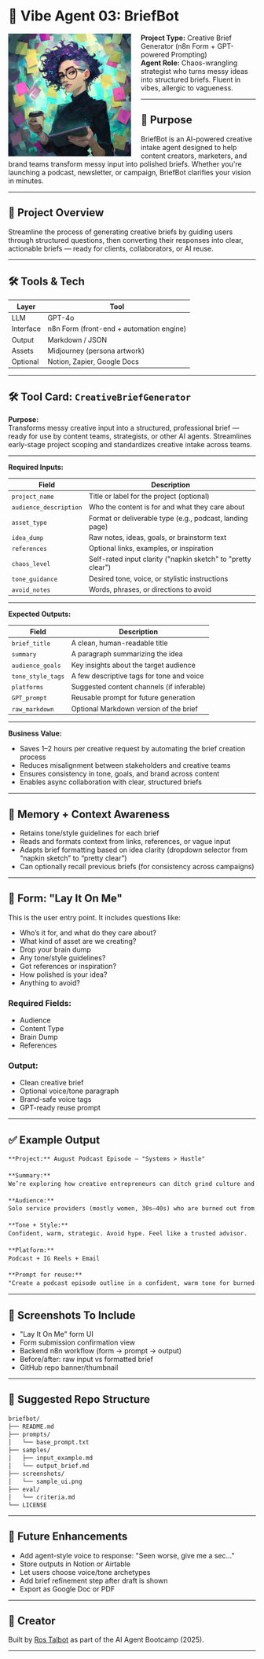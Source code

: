 # 🤖 Vibe Agent 03: BriefBot

<p align="left">
  <img src="/screenshots/BriefBot-Persona.png" alt="BriefBot Persona" width="250" style="float: left; margin-right: 20px;" />
</p>

**Project Type:** Creative Brief Generator (n8n Form + GPT-powered Prompting)  
**Agent Role:** Chaos-wrangling strategist who turns messy ideas into structured briefs. Fluent in vibes, allergic to vagueness.

---

## 🧠 Purpose

BriefBot is an AI-powered creative intake agent designed to help content creators, marketers, and brand teams transform messy input into polished briefs. Whether you're launching a podcast, newsletter, or campaign, BriefBot clarifies your vision in minutes.

---

## 📌 Project Overview

Streamline the process of generating creative briefs by guiding users through structured questions, then converting their responses into clear, actionable briefs — ready for clients, collaborators, or AI reuse.

---

## 🛠️ Tools & Tech

| Layer     | Tool        |
|-----------|-------------|
| LLM       | GPT-4o       |
| Interface | n8n Form (front-end + automation engine) |
| Output    | Markdown / JSON |
| Assets    | Midjourney (persona artwork) |
| Optional  | Notion, Zapier, Google Docs |

---
## 🛠️ Tool Card: `CreativeBriefGenerator`

**Purpose:**  
Transforms messy creative input into a structured, professional brief — ready for use by content teams, strategists, or other AI agents. Streamlines early-stage project scoping and standardizes creative intake across teams.

---

**Required Inputs:**

| Field              | Description                                                 |
|-------------------|-------------------------------------------------------------|
| `project_name`     | Title or label for the project (optional)                   |
| `audience_description` | Who the content is for and what they care about        |
| `asset_type`       | Format or deliverable type (e.g., podcast, landing page)    |
| `idea_dump`        | Raw notes, ideas, goals, or brainstorm text                 |
| `references`       | Optional links, examples, or inspiration                    |
| `chaos_level`      | Self-rated input clarity ("napkin sketch" to "pretty clear")|
| `tone_guidance`    | Desired tone, voice, or stylistic instructions              |
| `avoid_notes`      | Words, phrases, or directions to avoid                      |

---

**Expected Outputs:**

| Field              | Description                                                 |
|-------------------|-------------------------------------------------------------|
| `brief_title`      | A clean, human-readable title                               |
| `summary`          | A paragraph summarizing the idea                            |
| `audience_goals`   | Key insights about the target audience                      |
| `tone_style_tags`  | A few descriptive tags for tone and voice                   |
| `platforms`        | Suggested content channels (if inferable)                   |
| `GPT_prompt`       | Reusable prompt for future generation                       |
| `raw_markdown`     | Optional Markdown version of the brief                      |

---

**Business Value:**

- Saves 1–2 hours per creative request by automating the brief creation process  
- Reduces misalignment between stakeholders and creative teams  
- Ensures consistency in tone, goals, and brand across content  
- Enables async collaboration with clear, structured briefs  

---

## 🧠 Memory + Context Awareness

- Retains tone/style guidelines for each brief
- Reads and formats context from links, references, or vague input
- Adapts brief formatting based on idea clarity (dropdown selector from “napkin sketch” to “pretty clear”)
- Can optionally recall previous briefs (for consistency across campaigns)

---

## 💬 Form: "Lay It On Me"

This is the user entry point. It includes questions like:

- Who’s it for, and what do they care about?
- What kind of asset are we creating?
- Drop your brain dump
- Any tone/style guidelines?
- Got references or inspiration?
- How polished is your idea?
- Anything to avoid?

### Required Fields:
- Audience
- Content Type
- Brain Dump
- References

### Output:
- Clean creative brief
- Optional voice/tone paragraph
- Brand-safe voice tags
- GPT-ready reuse prompt

---

## ✅ Example Output

```markdown
**Project:** August Podcast Episode – "Systems > Hustle"

**Summary:**
We’re exploring how creative entrepreneurs can ditch grind culture and scale sustainably using smart systems. This episode will be part of our "Anti-Hustle Toolkit" series.

**Audience:**
Solo service providers (mostly women, 30s–40s) who are burned out from hustle culture and ready to work smarter.

**Tone + Style:**
Confident, warm, strategic. Avoid hype. Feel like a trusted advisor.

**Platform:**
Podcast + IG Reels + Email

**Prompt for reuse:**
"Create a podcast episode outline in a confident, warm tone for burned-out solo entrepreneurs. Emphasize strategic systems over hustle. Avoid jargon."
```

---

## 📸 Screenshots To Include
- "Lay It On Me" form UI
- Form submission confirmation view
- Backend n8n workflow (form → prompt → output)
- Before/after: raw input vs formatted brief
- GitHub repo banner/thumbnail

---

## 📂 Suggested Repo Structure
```
briefbot/
├── README.md
├── prompts/
│   └── base_prompt.txt
├── samples/
│   ├── input_example.md
│   └── output_brief.md
├── screenshots/
│   └── sample_ui.png
├── eval/
│   └── criteria.md
└── LICENSE
```

---

## 🔁 Future Enhancements
- Add agent-style voice to response: "Seen worse, give me a sec…"
- Store outputs in Notion or Airtable
- Let users choose voice/tone archetypes
- Add brief refinement step after draft is shown
- Export as Google Doc or PDF

---

## 👤 Creator
Built by [Ros Talbot](https://github.com/RosTalbot) as part of the AI Agent Bootcamp (2025).

---
